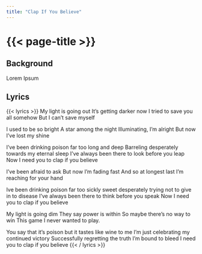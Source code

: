 ```yaml
---
title: "Clap If You Believe"
---
```

# {{< page-title >}}

## Background
Lorem Ipsum

## Lyrics
{{< lyrics >}}
My light is going out
It’s getting darker now
I tried to save you all somehow
But I can’t save myself

I used to be so bright
A star among the night
Illuminating, I’m alright
But now I’ve lost my shine

I’ve been drinking poison far too long and deep
Barreling desperately towards my eternal sleep
I’ve always been there to look before you leap
Now I need you to clap if you believe

I’ve been afraid to ask
But now I’m fading fast
And so at longest last
I’m reaching for your hand

Ive been drinking poison far too sickly sweet
desperately trying not to give in to disease
I’ve always been there to think before you speak
Now I need you to clap if you believe

My light is going dim
They say power is within
So maybe there’s no way to win
This game I never wanted to play.

You say that it’s poison but it tastes like wine to me
I’m just celebrating my continued victory
Successfully regretting the truth I’m bound to bleed
I need you to clap if you believe
{{< / lyrics >}}
